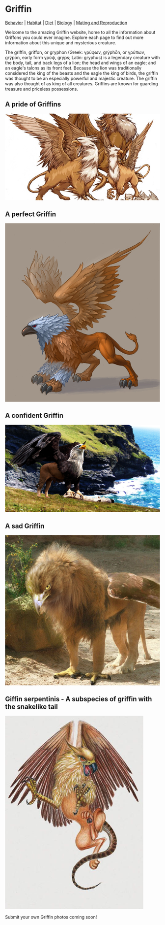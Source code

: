 # Griffin

[Behavior](behavior.md) |
[Habitat](habitat.md) |
[Diet](diet.md) |
[Biology](biology.md) |
[Mating and Reproduction](matingreproduction.md)

Welcome to the amazing Griffin website, home to all the information about Griffons you could ever imagine. Explore each page to find out more information about this unique and mysterious creature.

The griffin, griffon, or gryphon (Greek: γρύφων, grýphōn, or γρύπων, grýpōn, early form γρύψ, grýps; Latin: gryphus) is a legendary creature with the body, tail, and back legs of a lion; the head and wings of an eagle; and an eagle's talons as its front feet. Because the lion was traditionally considered the king of the beasts and the eagle the king of birds, the griffin was thought to be an especially powerful and majestic creature. The griffin was also thought of as king of all creatures. Griffins are known for guarding treasure and priceless possessions.

## A pride of Griffins
<img src="Griffin image 1.jpg">

## A perfect Griffin
<img src="Griffin image 2.jpg">

## A confident Griffin
<img src="Griffin image 3.jpg">

## A sad Griffin
<img src="Griffin image 4.jpg">

## Giffin serpentinis - A subspecies of griffin with the snakelike tail
<img src="Griffin image 5.jpg">

Submit your own Griffin photos coming soon!
